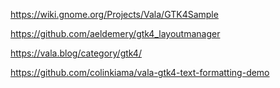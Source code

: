 https://wiki.gnome.org/Projects/Vala/GTK4Sample

https://github.com/aeldemery/gtk4_layoutmanager

https://vala.blog/category/gtk4/

https://github.com/colinkiama/vala-gtk4-text-formatting-demo

